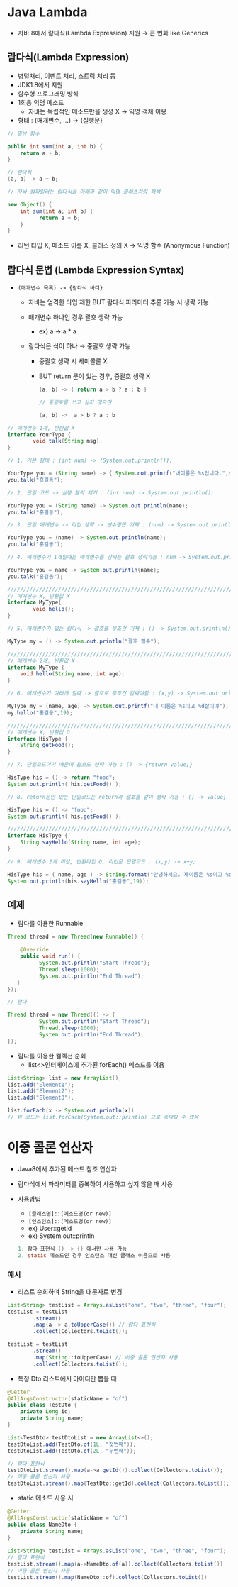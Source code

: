 # Java Lambda

- 자바 8에서 람다식(Lambda Expression) 지원 → 큰 변화  like Generics



## 람다식(Lambda Expression)

- 병렬처리, 이벤트 처리, 스트림 처리 등
- JDK1.8에서 지원
- 함수형 프로그래밍 방식
- 1회용 익명 메소드
  - 자바는 독립적인 메소드만을 생성 X → 익명 객체 이용
- 형태 : (매개변수, …) → {실행문}

```java
// 일반 함수

public int sum(int a, int b) {
    return a + b;
}

// 람다식
(a, b) -> a + b;

// 자바 컴파일러는 람다식을 아래와 같이 익명 클래스처럼 해석

new Object() {
    int sum(int a, int b) {
          return a + b;
    }
}
```

- 리턴 타입 X,  메소드 이름 X, 클래스 정의 X → 익명 함수 (Anonymous  Function)





## 람다식 문법 (Lambda Expression Syntax)

- ```
  (매개변수 목록) -> {람다식 바디}
  ```

  - 자바는 엄격한 타입 제한 BUT 람다식 파라미터 추론 가능 시 생략 가능

  - 매개변수 하나인 경우 괄호 생략 가능

    - ex)  a -> a * a

  - 람다식은 식이 하나 → 중괄호 생략 가능

    - 중괄호 생략 시 세미콜론 X

    - BUT return 문이 있는 경우, 중괄호 생략 X

      ```java
      (a, b) -> { return a > b ? a : b }
      
      // 중괄호를 쓰고 싶지 않으면
      
      (a, b) ->  a > b ? a : b
      ```

```java
// 매개변수 1개, 반환값 X
interface YourType {
		void talk(String msg);
}

// 1. 기본 형태 : (int num) -> {System.out.println()};

YourType you = (String name) -> { System.out.printf("내이름은 %s입니다.",name); }
you.talk("홍길동");

// 2. 단일 코드 -> 실행 블럭 제거 : (int num) -> System.out.println();

YourType you = (String name) -> System.out.println(name);
you.talk("홍길동");

// 3. 단일 매개변수 -> 타입 생략 -> 변수명만 기재 : (num) -> System.out.println();

YourType you = (name) -> System.out.println(name);
you.talk("홍길동");

// 4. 매개변수가 1개일때는 매개변수를 감싸는 괄호 생략가능 : num -> System.out.println();

YourType you = name -> System.out.println(name);
you.talk("홍길동");

/////////////////////////////////////////////////////////////////////////////////
// 매겨변수 X, 반환값 X
interface MyType{
		void hello();
}

// 5. 매개변수가 없는 람다식 -> 괄호를 무조건 기재 : () -> System.out.println();

MyType my = () -> System.out.println("괄호 필수");

/////////////////////////////////////////////////////////////////////////////////
// 매개변수 2개, 반환값 X 
interface MyType {
    void hello(String name, int age);
}

// 6. 매개변수가 여러개 일때 -> 괄호로 무조건 감싸야함 : (x,y) -> System.out.println();

MyType my = (name, age) -> System.out.printf("내 이름은 %s이고 %d살이야"); 
my.hello("홍길동",19);

/////////////////////////////////////////////////////////////////////////////////
// 매개변수 X, 반환값 O
interface HisType {
    String getFood();
}

// 7. 단일코드이기 때문에 괄호도 생략 가능 : () -> {return value;}

HisType his = () -> return "food";
System.out.println( his.getFood() );

// 8. return문만 있는 단일코드는 return과 괄호를 같이 생략 가능 : () -> value;

HisType his = () -> "food";
System.out.println( his.getFood() );

////////////////////////////////////////////////////////////////////////////////
interface HisTpye {
    String sayHello(String name, int age);
}

// 9. 매개변수 2개 이상, 반환타입 O, 리턴문 단일코드 : (x,y) -> x+y;

HisType his = ( name, age ) -> String.format("안녕하세요. 제이름은 %s이고 %d살 입니다.",name, age);
System.out.println(his.sayHello("홍길동",19));
```





## 예제

- 람다를 이용한 Runnable

```java
Thread thread = new Thread(new Runnable() {

    @Override
    public void run() {
          System.out.println("Start Thread");
          Thread.sleep(1000);
          System.out.println("End Thread");
   }
});

// 람다

Thread thread = new Thread(() -> {
          System.out.println("Start Thread");
          Thread.sleep(1000);
          System.out.println("End Thread");
});
```

- 람다를 이용한 컬렉션 순회
  - list<>인터페이스에 추가된 forEach() 메소드를 이용

```java
List<String> list = new ArrayList();
list.add("Element1");
list.add("Element2");
list.add("Element3");

list.forEach(x -> System.out.println(x))
// 위 코드는 list.forEach(System.out::println) 으로 축약할 수 있음
```







# 이중 콜론 연산자

- Java8에서 추가된 메소드 참조 연산자

- 람다식에서 파라미터를 중복하여 사용하고 싶지 않을 때 사용

- 사용방법

  - `[클래스명]::[메소드명(or new)]`
  - `[인스턴스]::[메소드명(or new)]`
  - ex) User::getId
  - ex) System.out::println

  ```java
  1. 람다 표현식 () -> {} 에서만 사용 가능
  2. static 메소드인 경우 인스턴스 대신 클래스 이름으로 사용
  ```





### 예시

- 리스트 순회하며 String을 대문자로 변경

```java
List<String> testList = Arrays.asList("one", "two", "three", "four");
testList = testList
        .stream()
        .map(a -> a.toUpperCase()) // 람다 표현식 
        .collect(Collectors.toList());

testList = testList
        .stream()
        .map(String::toUpperCase) // 이중 콜론 연산자 사용 
        .collect(Collectors.toList());
```

- 특정 Dto 리스트에서 아이디만 뽑을 때

```java
@Getter
@AllArgsConstructor(staticName = "of")
public class TestDto {
    private Long id;
    private String name;
}

List<TestDto> testDtoList = new ArrayList<>();
testDtoList.add(TestDto.of(1L, "첫번째"));
testDtoList.add(TestDto.of(2L, "두번째"));

// 람다 표현식
testDtoList.stream().map(a->a.getId()).collect(Collectors.toList());
// 이중 콜론 연산자 사용 
testDtoList.stream().map(TestDto::getId).collect(Collectors.toList());
```

- static 메소드 사용 시

```java
@Getter
@AllArgsConstructor(staticName = "of")
public class NameDto {
	private String name;
}
    
List<String> testList = Arrays.asList("one", "two", "three", "four");
// 람다 표현식 
testList.stream().map(a->NameDto.of(a)).collect(Collectors.toList())
// 이중 콜론 연산자 사용 
testList.stream().map(NameDto::of).collect(Collectors.toList())
```